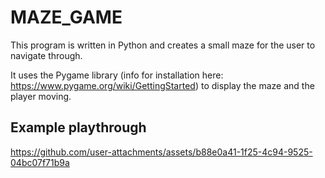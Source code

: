 # MAZE_GAME
This program is written in Python and creates a small maze for the user to navigate through.

It uses the Pygame library (info for installation here: https://www.pygame.org/wiki/GettingStarted) to display the maze and the player moving.

## Example playthrough

https://github.com/user-attachments/assets/b88e0a41-1f25-4c94-9525-04bc07f71b9a






